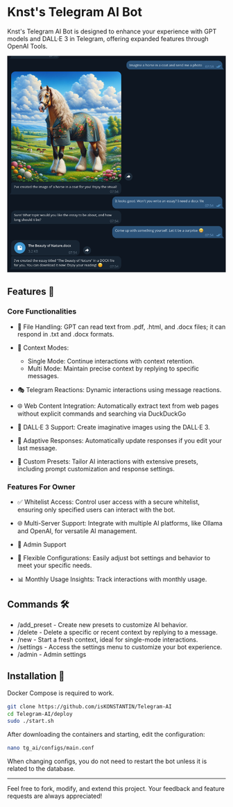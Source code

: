 # Knst's Telegram AI Bot

Knst's Telegram AI Bot is designed to enhance your experience with GPT models and DALL·E 3 in Telegram, offering expanded features through OpenAI Tools.

<p align="center">
    <img src="readme_screenshot.png" alt="Telegram AI logo" style="width:853px;">
</p>

## Features 🌟

### Core Functionalities

- 📄 File Handling: GPT can read text from .pdf, .html, and .docx files; it can respond in .txt and .docx formats.

- 🔄 Context Modes:
    - Single Mode: Continue interactions with context retention.
    - Multi Mode: Maintain precise context by replying to specific messages.

- 🎭 Telegram Reactions: Dynamic interactions using message reactions.

- 🌐 Web Content Integration: Automatically extract text from web pages without explicit commands and searching via DuckDuckGo

- 🎨 DALL·E 3 Support: Create imaginative images using the DALL·E 3.

- 🔄 Adaptive Responses: Automatically update responses if you edit your last message.

- 🔧 Custom Presets: Tailor AI interactions with extensive presets, including prompt customization and response settings.

### Features For Owner

- ✅ Whitelist Access: Control user access with a secure whitelist, ensuring only specified users can interact with the bot.

- 🌐 Multi-Server Support: Integrate with multiple AI platforms, like Ollama and OpenAI, for versatile AI management.

- 👥 Admin Support

- 🔧 Flexible Configurations: Easily adjust bot settings and behavior to meet your specific needs.

- 📊 Monthly Usage Insights: Track interactions with monthly usage.

## Commands 🛠

- /add_preset - Create new presets to customize AI behavior.
- /delete - Delete a specific or recent context by replying to a message.
- /new - Start a fresh context, ideal for single-mode interactions.
- /settings - Access the settings menu to customize your bot experience.
- /admin - Admin settings

## Installation 🚀

Docker Compose is required to work.

```bash
git clone https://github.com/isKONSTANTIN/Telegram-AI
cd Telegram-AI/deploy
sudo ./start.sh
```

After downloading the containers and starting, edit the configuration:

```bash
nano tg_ai/configs/main.conf
```

When changing configs, you do not need to restart the bot unless it is related to the database.

---

Feel free to fork, modify, and extend this project. Your feedback and feature requests are always appreciated!